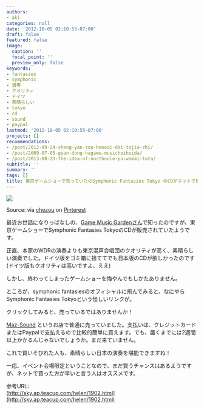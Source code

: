 ```yaml
---
authors:
- aki
categories: null
date: '2012-10-05 02:10:55-07:00'
draft: false
featured: false
image:
  caption: ''
  focal_point: ''
  preview_only: false
keywords:
- fantasies
- symphonic
- 演奏
- クオリティ
- ドイツ
- 素晴らしい
- tokyo
- cd
- sound
- paypal
lastmod: '2012-10-05 02:10:55-07:00'
projects: []
recommendations:
- /post/2012-09-24-sheng-yan-zou-henoqi-dai-tojia-zhi/
- /post/2009-07-05-guan-dong-hagame-musichoihoida/
- /post/2013-08-23-the-idea-of-northnole-pu-womai-tuta/
subtitle: ''
summary: ''
tags: []
title: 東京ゲームショーで売っていたのSymphonic Fantasies Tokyo のCDがネットで買える！
---
```


[![](https://i.pinimg.com/originals/f5/f8/7a/f5f87a22d7029a96f44f1fba96c2afed.jpg)](https://pinterest.com/pin/60869032434954296/)

  

Source: via [chezou](http://pinterest.com/chezou/) on [Pinterest](http://pinterest.com)

最近お世話になりっぱなしの、[Game Music Gardenさん](http://sky.ap.teacup.com/helen/1902.html)で知ったのですが、東京ゲームショーでSymphonic Fantasies TokyoのCDが販売されていたようです。

正直、本家のWDRの演奏よりも東京混声合唱団のクオリティが高く、素晴らしい演奏でした。ドイツ版をゴミ箱に捨ててでも日本版のCDが欲しかったのです(ドイツ版もクオリティは高いですよ、ええ)

しかし、終わってしまったゲームショーを悔やんでもしかたありません。

ところが、symphonic fantasiesのオフィシャルに飛んでみると、なにやらSymphonic Fantasies Tokyoという怪しいリンクが。

クリックしてみると、売っているではありませんか！

[Maz-Sound](http://www.maz-sound.com/index.php?show=product&id=42) というお店で普通に売っていました。支払いは、クレジットカードまたはPaypalで支払えるので比較的簡単に買えます。でも、届くまでには2週間以上かかるんじゃないでしょうか。まだ来ていません。

これで買いそびれた人も、素晴らしい日本の演奏を堪能できますね！

一応、イベント会場限定ということなので、まだ買うチャンスはあるようですが、ネットで買った方が早いと言う人はオススメです。

参考URL:  
[http://sky.ap.teacup.com/helen/1902.html](http://sky.ap.teacup.com/helen/1902.html)